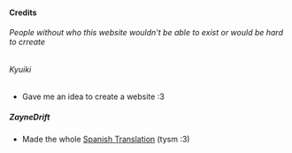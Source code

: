 #### Credits

###### People without who this website wouldn't be able to exist or would be hard to crreate


###### Kyuiki
- Gave me an idea to create a website :3


##### ZayneDrift
-  Made the whole [Spanish Translation](https://mstrv.pl/esp) (tysm :3)